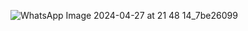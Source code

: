 
![WhatsApp Image 2024-04-27 at 21 48 14_7be26099](https://github.com/user-attachments/assets/a03fedbe-fb32-44d9-966b-4cfa964829e6)
